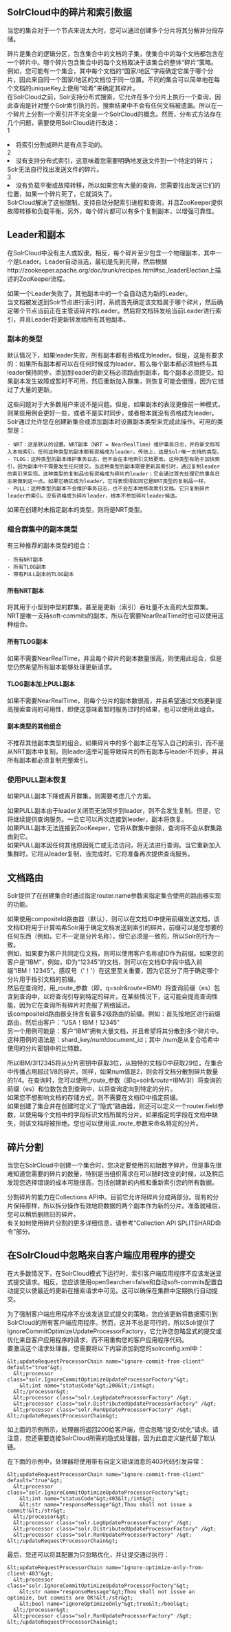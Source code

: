 ## SolrCloud中的碎片和索引数据 
<div class="content-intro view-box ">当您的集合对于一个节点来说太大时，您可以通过创建多个分片将其分解并分段存储。  
  
碎片是集合的逻辑分区，包含集合中的文档的子集，使集合中的每个文档都包含在一个碎片中。哪个碎片包含集合中的每个文档取决于该集合的整体“碎片”策略。  
例如，您可能有一个集合，其中每个文档的“国家/地区”字段确定它属于哪个分片，因此来自同一个国家/地区的文档位于同一位置。不同的集合可以简单地在每个文档的uniqueKey上使用“哈希”来确定其碎片。  
在SolrCloud之前，Solr支持分布式搜索，它允许在多个分片上执行一个查询，因此查询是针对整个Solr索引执行的，搜索结果中不会有任何文档被遗漏。所以在一个碎片上分割一个索引并不完全是一个SolrCloud的概念。然而，分布式方法存在几个问题，需要使用SolrCloud进行改进：  
1 <li>将索引分割成碎片是有点手动的。</li>2 <li>没有支持分布式索引，这意味着您需要明确地发送文件到一个特定的碎片；Solr无法自行找出发送文件的碎片。</li>3 <li>没有负载平衡或故障转移，所以如果您有大量的查询，您需要找出发送它们的位置，如果一个碎片死了，它就消失了。</li>
SolrCloud解决了这些限制。支持自动分配索引进程和查询，并且ZooKeeper提供故障转移和负载平衡。另外，每个碎片都可以有多个复制副本，以增强可靠性。  

## Leader和副本

在SolrCloud中没有主人或奴隶。相反，每个碎片至少包含一个物理副本，其中一个是Leader。Leader自动当选，最初是先到先得，然后根据http://zookeeper.apache.org/doc/trunk/recipes.html#sc_leaderElection上描述的ZooKeeper流程。  
  
如果一个Leader失败了，其他副本中的一个会自动选为新的Leader。  
当文档被发送到Solr节点进行索引时，系统首先确定该文档属于哪个碎片，然后确定哪个节点当前正在主管该碎片的Leader。然后将文档转发给当前Leader进行索引，并且Leader将更新转发给所有其他副本。  

### 副本的类型

默认情况下，如果leader失败，所有副本都有资格成为leader。但是，这是有要求的：如果所有副本都可以在任何时候成为leader，那么每个副本都必须始终与其leader保持同步。添加到leader的新文档必须路由到副本，每个副本必须提交。如果副本发生故障或暂时不可用，然后重新加入群集，则恢复可能会很慢，因为它错过了大量的更新。  
  
这些问题对于大多数用户来说不是问题。但是，如果副本的表现更像前一种模式，则某些用例会更好一些，或者不是实时同步，或者根本就没有资格成为leader。  
Solr通过允许您在创建新集合或添加副本时设置副本类型来完成此操作。可用的类型是：  

    - NRT：这是默认的设置。NRT副本（NRT = NearRealTime）维护事务日志，并将新文档写入本地索引。任何这种类型的副本都有资格成为leader。传统上，这是Solr唯一支持的类型。
    - TLOG：这种类型的副本维护事务日志，但不会在本地索引文档更改。这种类型有助于加快索引，因为副本中不需要发生任何提交。当这种类型的副本需要更新其索引时，通过复制leader的索引来实现。这种类型的复制品也有资格成为碎片的leader；它会通过首先处理它的事务日志来做到这一点。如果它确实成为leader，它将表现得如同它是NRT类型的复制品一样。
    - PULL：这种类型的副本不会维护事务日志，也不会在本地修改索引文档。它只复制碎片leader的索引。没有资格成为碎片leader，根本不参加碎片leader候选。

如果在创建时未指定副本的类型，则将是NRT类型。  

### 组合群集中的副本类型

有三种推荐的副本类型的组合：  
  

    - 所有NRT副本
    - 所有TLOG副本
    - 带有PULL副本的TLOG副本

#### 所有NRT副本

将其用于小型到中型的群集，甚至是更新（索引）吞吐量不太高的大型群集。NRT是唯一支持soft-commits的副本，所以在需要NearRealTime时也可以使用这种组合。  

#### 所有TLOG副本

如果不需要NearRealTime，并且每个碎片的副本数量很高，则使用此组合，但是您仍然希望所有副本能够处理更新请求。  

#### TLOG副本加上PULL副本
如果不需要NearRealTime，则每个分片的副本数很高，并且希望通过文档更新提高搜索查询的可用性，即使这意味着暂时服务过时的结果，也可以使用此组合。  

#### 副本类型的其他组合

不推荐其他副本类型的组合。如果碎片中的多个副本正在写入自己的索引，而不是从NRT副本中复制，则leader选举可能导致碎片的所有副本与leader不同步，并且所有副本都必须复制完整索引。  

### 使用PULL副本恢复

如果PULL副本下降或离开群集，则需要考虑几个方案。  
  
如果PULL副本由于leader关闭而无法同步到leader，则不会发生复制。但是，它将继续提供查询服务。一旦它可以再次连接到leader，副本将恢复。  
如果PULL副本无法连接到ZooKeeper，它将从群集中删除，查询将不会从群集路由到它。  
如果PULL副本因任何其他原因死亡或无法访问，将无法进行查询。当它重新加入集群时，它将从leader复制，当完成时，它将准备再次提供查询服务。  

## 文档路由

Solr提供了在创建集合时通过指定router.name参数来指定集合使用的路由器实现的功能。  
  
如果使用compositeId路由器（默认），则可以在文档ID中使用前缀发送文档，该文档ID将用于计算哈希Solr用于确定文档发送到索引的碎片。前缀可以是您想要的任何东西（例如，它不一定是分片名称），但它必须是一致的，所以Solr的行为一致。  
例如，如果要为客户共同定位文档，则可以使用客户名称或ID作为前缀。如果您的客户是“IBM”，例如，ID为“12345”的文档，则可以在文档ID字段中插入前缀“IBM！12345”。感叹号（'！'）在这里至关重要，因为它区分了用于确定哪个分片用于指引文档的前缀。  
然后在查询时，用_route_参数（即，q=solr&amp;_route_=IBM!）将查询前缀（es）包含到查询中，以将查询引导到特定的碎片。在某些情况下，这可能会提高查询性能，因为它在查询所有碎片时克服了网络延迟。  
该compositeId路由器支持含有最多2级路由的前缀。例如：首先按地区进行前缀路由，然后由客户：“USA！IBM！12345”  
另一个用例可能是：客户“IBM”拥有大量文档，并且希望将其分散到多个碎片中。这种用例的语法是：shard_key/num!document_id；其中 /num是从复合哈希中使用的分片密钥中的比特数。  
  
所以IBM/3!12345将从分片密钥中获取3位，从独特的文档ID中获取29位，在集合中传播占用超过1/8的碎片。同样，如果num值是2，则会将文档分散到碎片数量的1/4。在查询时，您可以使用_route_参数（即q=solr&amp;_route_=IBM/3!）将查询的前缀（es）和位数包含到查询中，以将查询定向到特定的分片。  
如果您不想影响文档的存储方式，则不需要在文档ID中指定前缀。  
如果创建了集合并在创建时定义了“隐式”路由器，则还可以定义一个router.field参数，以使用每个文档中的字段标识文档所属的分片。如果指定的字段在文档中缺失，则该文档将被拒绝。您也可以使用该_route_参数来命名特定的分片。  

## 碎片分割

当您在SolrCloud中创建一个集合时，您决定要使用的初始数字碎片。但是事先很难知道您需要的碎片的数量，特别是当组织需求在可以随时改变的时候，以及稍后发现您选择错误的成本可能很高，包括创建新的内核和重新索引您的所有数据。  
  
分割碎片的能力在Collections API中。目前它允许将碎片分成两部分。现有的分片保持原样，所以拆分操作有效地将数据的两个副本作为新的分片。准备就绪后，您可以稍后删除旧的碎片。  
有关如何使用碎片分割的更多详细信息，请参考“Collection API SPLITSHARD命令”部分。  

## 在SolrCloud中忽略来自客户端应用程序的提交

在大多数情况下，在SolrCloud模式下运行时，索引客户端应用程序不应该发送显式提交请求。相反，您应该使用openSearcher=false和自动soft-commits配置自动提交以使最近的更新在搜索请求中可见。这可以确保在集群中定期执行自动提交。  
  
为了强制客户端应用程序不应该发送显式提交的策略，您应该更新将数据索引到SolrCloud的所有客户端应用程序。然而，这并不总是可行的，所以Solr提供了IgnoreCommitOptimizeUpdateProcessorFactory，它允许您忽略显式的提交或优化来自客户应用程序的请求，而不用重构您的客户应用程序代码。  
要激活这个请求处理器，您需要将以下内容添加到您的solrconfig.xml中：  
```
&lt;updateRequestProcessorChain name="ignore-commit-from-client" default="true"&gt;
  &lt;processor class="solr.IgnoreCommitOptimizeUpdateProcessorFactory"&gt;
    &lt;int name="statusCode"&gt;200&lt;/int&gt;
  &lt;/processor&gt;
  &lt;processor class="solr.LogUpdateProcessorFactory" /&gt;
  &lt;processor class="solr.DistributedUpdateProcessorFactory" /&gt;
  &lt;processor class="solr.RunUpdateProcessorFactory" /&gt;
&lt;/updateRequestProcessorChain&gt;
```
如上面的示例所示，处理器将返回200给客户端，但会忽略“提交/优化”请求。请注意，您还需要连接SolrCloud所需的隐式处理器，因为此自定义链代替了默认链。  
  
在下面的示例中，处理器将使用带有自定义错误消息的403代码引发异常：  
```
&lt;updateRequestProcessorChain name="ignore-commit-from-client" default="true"&gt;
  &lt;processor class="solr.IgnoreCommitOptimizeUpdateProcessorFactory"&gt;
    &lt;int name="statusCode"&gt;403&lt;/int&gt;
    &lt;str name="responseMessage"&gt;Thou shall not issue a commit!&lt;/str&gt;
  &lt;/processor&gt;
  &lt;processor class="solr.LogUpdateProcessorFactory" /&gt;
  &lt;processor class="solr.DistributedUpdateProcessorFactory" /&gt;
  &lt;processor class="solr.RunUpdateProcessorFactory" /&gt;
&lt;/updateRequestProcessorChain&gt;
```
最后，您还可以将其配置为只忽略优化，并让提交通过执行：  
```
&lt;updateRequestProcessorChain name="ignore-optimize-only-from-client-403"&gt;
  &lt;processor class="solr.IgnoreCommitOptimizeUpdateProcessorFactory"&gt;
    &lt;str name="responseMessage"&gt;Thou shall not issue an optimize, but commits are OK!&lt;/str&gt;
    &lt;bool name="ignoreOptimizeOnly"&gt;true&lt;/bool&gt;
  &lt;/processor&gt;
  &lt;processor class="solr.RunUpdateProcessorFactory" /&gt;
&lt;/updateRequestProcessorChain&gt;
```
